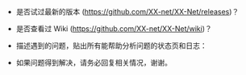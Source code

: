 
* 是否试过最新的版本 (https://github.com/XX-net/XX-Net/releases)？


* 是否查看过 Wiki (https://github.com/XX-net/XX-Net/wiki)？


* 描述遇到的问题，贴出所有能帮助分析问题的状态页和日志：


* 如果问题得到解决，请务必回复相关情况，谢谢。
